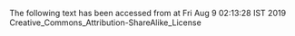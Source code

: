 The following text has been accessed from at Fri Aug 9 02:13:28 IST 2019
Creative_Commons_Attribution-ShareAlike_License

